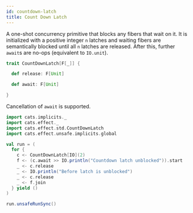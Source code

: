 ```yaml
---
id: countdown-latch
title: Count Down Latch
---
```


A one-shot concurrency primitive that blocks any fibers that wait on
it. It is initialized with a positive integer `n` latches and waiting
fibers are semantically blocked until all `n` latches are released.
After this, further `await`s are no-ops (equivalent to `IO.unit`).

```scala
trait CountDownLatch[F[_]] {

  def release: F[Unit]

  def await: F[Unit]

}
```

Cancellation of `await` is supported.

```scala mdoc
import cats.implicits._
import cats.effect._
import cats.effect.std.CountDownLatch
import cats.effect.unsafe.implicits.global

val run = (
  for {
    c <- CountDownLatch[IO](2)
    f <- (c.await >> IO.println("Countdown latch unblocked")).start
    _ <- c.release
    _ <- IO.println("Before latch is unblocked")
    _ <- c.release
    _ <- f.join
  } yield ()
)

run.unsafeRunSync()
```
